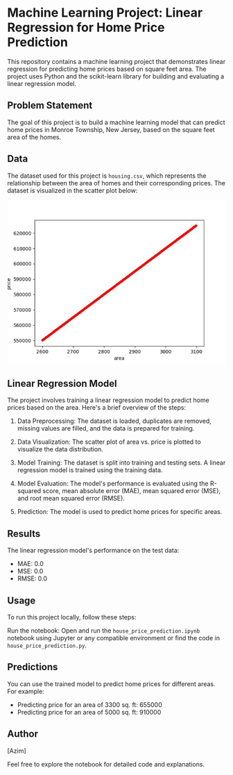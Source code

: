 # Machine Learning Project: Linear Regression for Home Price Prediction

This repository contains a machine learning project that demonstrates linear regression for predicting home prices based on square feet area. The project uses Python and the scikit-learn library for building and evaluating a linear regression model.

## Problem Statement

The goal of this project is to build a machine learning model that can predict home prices in Monroe Township, New Jersey, based on the square feet area of the homes.

## Data

The dataset used for this project is `housing.csv`, which represents the relationship between the area of homes and their corresponding prices. The dataset is visualized in the scatter plot below:

![Scatter Plot](scatterplot.jpg)

## Linear Regression Model

The project involves training a linear regression model to predict home prices based on the area. Here's a brief overview of the steps:

1. Data Preprocessing: The dataset is loaded, duplicates are removed, missing values are filled, and the data is prepared for training.

2. Data Visualization: The scatter plot of area vs. price is plotted to visualize the data distribution.

3. Model Training: The dataset is split into training and testing sets. A linear regression model is trained using the training data.

4. Model Evaluation: The model's performance is evaluated using the R-squared score, mean absolute error (MAE), mean squared error (MSE), and root mean squared error (RMSE).

5. Prediction: The model is used to predict home prices for specific areas.

## Results

The linear regression model's performance on the test data:

- MAE: 0.0
- MSE: 0.0
- RMSE: 0.0

## Usage

To run this project locally, follow these steps:

Run the notebook:
Open and run the `house_price_prediction.ipynb` notebook using Jupyter or any compatible environment or find the code in `house_price_prediction.py`.

## Predictions

You can use the trained model to predict home prices for different areas. For example:

- Predicting price for an area of 3300 sq. ft: $655000$
- Predicting price for an area of 5000 sq. ft: $910000$

## Author

[Azim]

Feel free to explore the notebook for detailed code and explanations.

